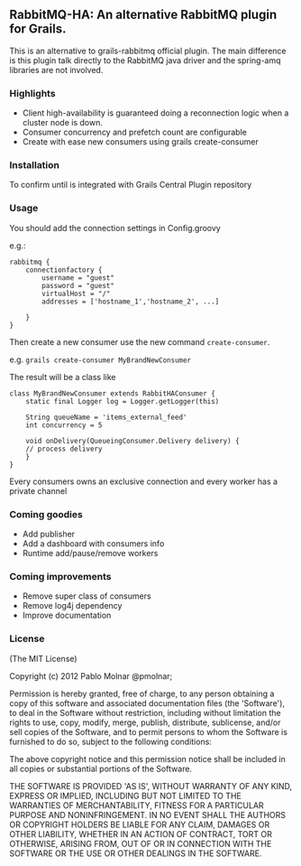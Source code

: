 ## RabbitMQ-HA: An alternative RabbitMQ plugin for Grails.

This is an alternative to grails-rabbitmq official plugin. The main difference is this plugin talk directly to the RabbitMQ java driver and the spring-amq libraries are not involved.

### Highlights
+ Client high-availability is guaranteed doing a reconnection logic when a cluster node is down.
+ Consumer concurrency and prefetch count are configurable
+ Create with ease new consumers using grails create-consumer

### Installation
To confirm until is integrated with Grails Central Plugin repository

### Usage
You should add the connection settings in Config.groovy

e.g.:

    rabbitmq {
        connectionfactory {
            username = "guest"
            password = "guest"
            virtualHost = "/"
            addresses = ['hostname_1','hostname_2', ...]

        }
    }


Then create a new consumer use the new command `create-consumer`.

e.g.
`grails create-consumer MyBrandNewConsumer`

The result will be a class like


    class MyBrandNewConsumer extends RabbitHAConsumer {
        static final Logger log = Logger.getLogger(this)

        String queueName = 'items_external_feed'
        int concurrency = 5

        void onDelivery(QueueingConsumer.Delivery delivery) {
    	// process delivery
        }
    }

Every consumers owns an exclusive connection and every worker has a private channel

### Coming goodies
+ Add publisher
+ Add a dashboard with consumers info
+ Runtime add/pause/remove workers

### Coming improvements
+ Remove super class of consumers
+ Remove log4j dependency
+ Improve documentation


### License

(The MIT License)

Copyright (c) 2012 Pablo Molnar @pmolnar;

Permission is hereby granted, free of charge, to any person obtaining
a copy of this software and associated documentation files (the
'Software'), to deal in the Software without restriction, including
without limitation the rights to use, copy, modify, merge, publish,
distribute, sublicense, and/or sell copies of the Software, and to
permit persons to whom the Software is furnished to do so, subject to
the following conditions:

The above copyright notice and this permission notice shall be
included in all copies or substantial portions of the Software.

THE SOFTWARE IS PROVIDED 'AS IS', WITHOUT WARRANTY OF ANY KIND,
EXPRESS OR IMPLIED, INCLUDING BUT NOT LIMITED TO THE WARRANTIES OF
MERCHANTABILITY, FITNESS FOR A PARTICULAR PURPOSE AND NONINFRINGEMENT.
IN NO EVENT SHALL THE AUTHORS OR COPYRIGHT HOLDERS BE LIABLE FOR ANY
CLAIM, DAMAGES OR OTHER LIABILITY, WHETHER IN AN ACTION OF CONTRACT,
TORT OR OTHERWISE, ARISING FROM, OUT OF OR IN CONNECTION WITH THE
SOFTWARE OR THE USE OR OTHER DEALINGS IN THE SOFTWARE.